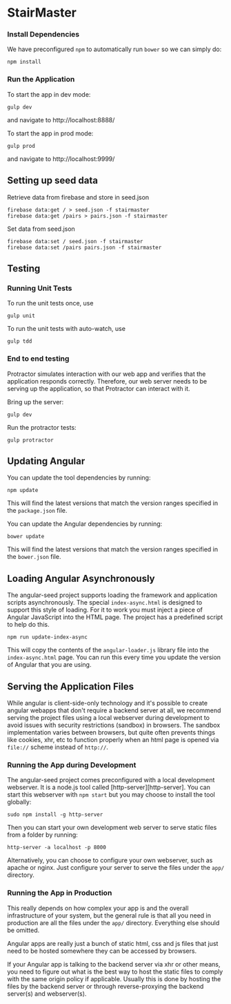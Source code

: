 # StairMaster

### Install Dependencies

We have preconfigured `npm` to automatically run `bower` so we can simply do:

```
npm install
```

### Run the Application

To start the app in dev mode:

```
gulp dev
```

and navigate to http://localhost:8888/

To start the app in prod mode:

```
gulp prod
```

and navigate to http://localhost:9999/

## Setting up seed data

Retrieve data from firebase and store in seed.json

```
firebase data:get / > seed.json -f stairmaster
firebase data:get /pairs > pairs.json -f stairmaster
```

Set data from seed.json

```
firebase data:set / seed.json -f stairmaster
firebase data:set /pairs pairs.json -f stairmaster
```

## Testing


### Running Unit Tests

To run the unit tests once, use

```
gulp unit
```

To run the unit tests with auto-watch, use

```
gulp tdd
```

### End to end testing

Protractor simulates interaction with our web app and verifies that the application responds
correctly. Therefore, our web server needs to be serving up the application, so that Protractor
can interact with it.

Bring up the server:

```
gulp dev
```

Run the protractor tests:

```
gulp protractor
```


## Updating Angular

You can update the tool dependencies by running:

```
npm update
```

This will find the latest versions that match the version ranges specified in the `package.json` file.

You can update the Angular dependencies by running:

```
bower update
```

This will find the latest versions that match the version ranges specified in the `bower.json` file.


## Loading Angular Asynchronously

The angular-seed project supports loading the framework and application scripts asynchronously.  The
special `index-async.html` is designed to support this style of loading.  For it to work you must
inject a piece of Angular JavaScript into the HTML page.  The project has a predefined script to help
do this.

```
npm run update-index-async
```

This will copy the contents of the `angular-loader.js` library file into the `index-async.html` page.
You can run this every time you update the version of Angular that you are using.


## Serving the Application Files

While angular is client-side-only technology and it's possible to create angular webapps that
don't require a backend server at all, we recommend serving the project files using a local
webserver during development to avoid issues with security restrictions (sandbox) in browsers. The
sandbox implementation varies between browsers, but quite often prevents things like cookies, xhr,
etc to function properly when an html page is opened via `file://` scheme instead of `http://`.


### Running the App during Development

The angular-seed project comes preconfigured with a local development webserver.  It is a node.js
tool called [http-server][http-server].  You can start this webserver with `npm start` but you may choose to
install the tool globally:

```
sudo npm install -g http-server
```

Then you can start your own development web server to serve static files from a folder by
running:

```
http-server -a localhost -p 8000
```

Alternatively, you can choose to configure your own webserver, such as apache or nginx. Just
configure your server to serve the files under the `app/` directory.


### Running the App in Production

This really depends on how complex your app is and the overall infrastructure of your system, but
the general rule is that all you need in production are all the files under the `app/` directory.
Everything else should be omitted.

Angular apps are really just a bunch of static html, css and js files that just need to be hosted
somewhere they can be accessed by browsers.

If your Angular app is talking to the backend server via xhr or other means, you need to figure
out what is the best way to host the static files to comply with the same origin policy if
applicable. Usually this is done by hosting the files by the backend server or through
reverse-proxying the backend server(s) and webserver(s).

